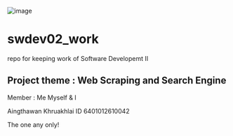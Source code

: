 ![image](https://user-images.githubusercontent.com/109336369/210540998-65eea645-d27d-4138-81e1-bc02455f26ac.png)


# swdev02_work
repo for keeping work of Software Developemt II

## Project theme : Web Scraping and Search Engine



Member : Me Myself & I

Aingthawan Khruakhlai    ID 6401012610042

The one any only!

